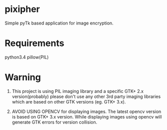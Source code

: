 # pixipher
Simple pyTk based application for image encryption. 

# Requirements
python3.4
pillow(PIL)

# Warning
1.  This project is using PIL imaging library and a specific
GTK+ 2.x version(probably) please don't use any other 3rd
party imaging libraries which are based on other GTK versions
(eg. GTK+ 3.x).

2.  AVOID USING OPENCV for displaying images. The latest
opencv version is based on GTK+ 3.x version. While displaying
images using opencv will generate GTK errors for version
collision.
